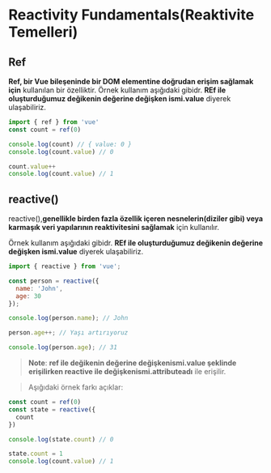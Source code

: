 # Reactivity Fundamentals(Reaktivite Temelleri)
## Ref
**Ref, bir Vue bileşeninde bir DOM elementine doğrudan erişim sağlamak için** kullanılan bir özelliktir.
Örnek kullanım aşığıdaki gibidr. **REf ile oluşturduğumuz değikenin değerine değişken ismi.value** diyerek ulaşabiliriz.
```js
import { ref } from 'vue'
const count = ref(0)

console.log(count) // { value: 0 }
console.log(count.value) // 0

count.value++
console.log(count.value) // 1
```
## reactive()
reactive(),**genellikle birden fazla özellik içeren nesnelerin(diziler gibi) veya karmaşık veri yapılarının reaktivitesini sağlamak** için kullanılır.

Örnek kullanım aşığıdaki gibidr. **REf ile oluşturduğumuz değikenin değerine değişken ismi.value** diyerek ulaşabiliriz.
```js
import { reactive } from 'vue';

const person = reactive({
  name: 'John',
  age: 30
});

console.log(person.name); // John

person.age++; // Yaşı artırıyoruz

console.log(person.age); // 31
```
> **Note**: **ref ile değikenin değerine değişkenismi.value şeklinde erişilirken reactive ile değişkenismi.attributeadı** ile erişilir.

> Aşığıdaki örnek farkı açıklar:
```js
const count = ref(0)
const state = reactive({
  count
})

console.log(state.count) // 0

state.count = 1
console.log(count.value) // 1
```
## <script setup>
**bileşen içindeki değişkenleri ve fonksiyonları otomatik olarak içe aktarır ve dışa aktarır**.

Örnek kullanım:
```js
<script setup>
import { ref } from 'vue'

const count = ref(0)

function increment() {
  count.value++
}
</script>

<template>
  <button @click="increment">
    {{ count }}
  </button>
</template>
```
